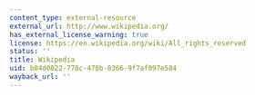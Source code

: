 ```yaml
---
content_type: external-resource
external_url: http://www.wikipedia.org/
has_external_license_warning: true
license: https://en.wikipedia.org/wiki/All_rights_reserved
status: ''
title: Wikipedia
uid: b84d0822-778c-470b-8366-9f7af097e584
wayback_url: ''
---
```

